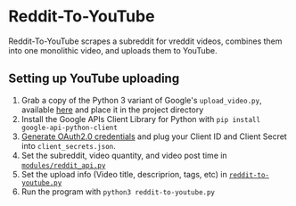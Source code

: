 # Reddit-To-YouTube

Reddit-To-YouTube scrapes a subreddit for vreddit videos, combines them into
one monolithic video, and uploads them to YouTube.

## Setting up YouTube uploading
1. Grab a copy of the Python 3 variant of Google's `upload_video.py`, available [here](https://gist.github.com/Cal-B/2d98f3beab74e958e35be7c1a747d472) and place it in the project directory 
2. Install the Google APIs Client Library for Python with `pip install google-api-python-client`
3. [Generate OAuth2.0 credentials](https://developers.google.com/youtube/registering_an_application) and plug your Client ID and Client Secret into `client_secrets.json`.
3. Set the subreddit, video quantity, and video post time in [`modules/reddit_api.py`](https://github.com/FriendosClub/Reddit-To-YouTube/blob/38ec8ab51305a7fd85c3d766837d1e659eb4dd7b/modules/reddit_api.py#L6)
4. Set the upload info (Video title, descriprion, tags, etc) in [`reddit-to-youtube.py`](https://github.com/FriendosClub/Reddit-To-YouTube/blob/db494a9dc0d9a6be5ab4edc780295f394ddbc052/reddit-to-youtube.py#L41)
5. Run the program with `python3 reddit-to-youtube.py`

